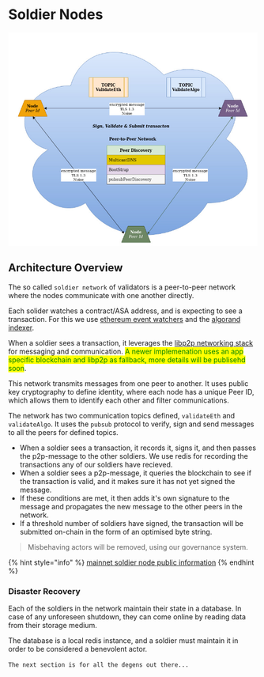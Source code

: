 # Soldier Nodes

![](../.gitbook/assets/8.soldier-network.jpg)

## Architecture Overview

The so called `soldier network` of validators is a peer-to-peer network where the nodes communicate with one another directly.

Each solider watches a contract/ASA address, and is expecting to see a transaction. For this we use [ethereum event watchers](https://web3js.readthedocs.io/en/v1.3.4/web3-eth-contract.html#contract-events) and the [algorand indexer](https://developer.algorand.org/docs/rest-apis/indexer/).

When a soldier sees a transaction, it leverages the [libp2p networking stack](https://libp2p.io/) for messaging and communication. <mark style="color:green;">A newer implemenation uses an app specific blockchain and libp2p as fallback, more details will be publisehd soon</mark>.&#x20;

This network transmits messages from one peer to another. It uses public key cryptography to define identity, where each node has a unique Peer ID, which allows them to identify each other and filter communications.

The network has two communication topics defined, `validateEth` and `validateAlgo`. It uses the `pubsub` protocol to verify, sign and send messages to all the peers for defined topics.

* When a soldier sees a transaction, it records it, signs it, and then passes the p2p-message to the other soldiers. We use redis for recording the transactions any of our soldiers have recieved.
* When a soldier sees a p2p-message, it queries the blockchain to see if the transaction is valid, and it makes sure it has not yet signed the message.
* If these conditions are met, it then adds it's own signature to the message and propagates the new message to the other peers in the network.
* If a threshold number of soldiers have signed, the transaction will be submitted on-chain in the form of an optimised byte string.

> Misbehaving actors will be removed, using our governance system.

{% hint style="info" %}
[mainnet soldier node public information](https://docs.aramid.finance/getting-involved/aramidsoldiers)
{% endhint %}

### Disaster Recovery

Each of the soldiers in the network maintain their state in a database. In case of any unforeseen shutdown, they can come online by reading data from their storage medium.

The database is a local redis instance, and a soldier must maintain it in order to be considered a benevolent actor.

`The next section is for all the degens out there...`
